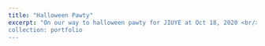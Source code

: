 ```yaml
---
title: "Halloween Pawty"
excerpt: "On our way to halloween pawty for JIUYE at Oct 18, 2020 <br/><img src='/images/jiuye/Image from iOS (2).jpg' width='400' style='float:left'><img src='/images/jiuye/Facetune_18-10-2020-17-24-51.JPG' width='400' style='float:right'><img src='/images/jiuye/Image from iOS (3).jpg' width='400' style='float:middle'>
collection: portfolio
---
```

